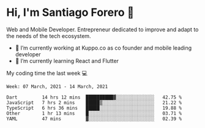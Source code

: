 # Hi, I'm Santiago Forero 👋
Web and Mobile Developer. Entrepreneur dedicated to improve and adapt to the needs of the tech ecosystem.

- 🔭 I’m currently working at Kuppo.co as co founder and mobile leading developer
- 🌱 I’m currently learning React and Flutter

My coding time the last week 💻
<!--START_SECTION:waka-->
```text
Week: 07 March, 2021 - 14 March, 2021

Dart         14 hrs 12 mins  ██████████▓░░░░░░░░░░░░░░   42.75 % 
JavaScript   7 hrs 2 mins    █████▒░░░░░░░░░░░░░░░░░░░   21.22 % 
TypeScript   6 hrs 36 mins   █████░░░░░░░░░░░░░░░░░░░░   19.88 % 
Other        1 hr 13 mins    █░░░░░░░░░░░░░░░░░░░░░░░░   03.71 % 
YAML         47 mins         ▓░░░░░░░░░░░░░░░░░░░░░░░░   02.39 % 
```
<!--END_SECTION:waka-->
